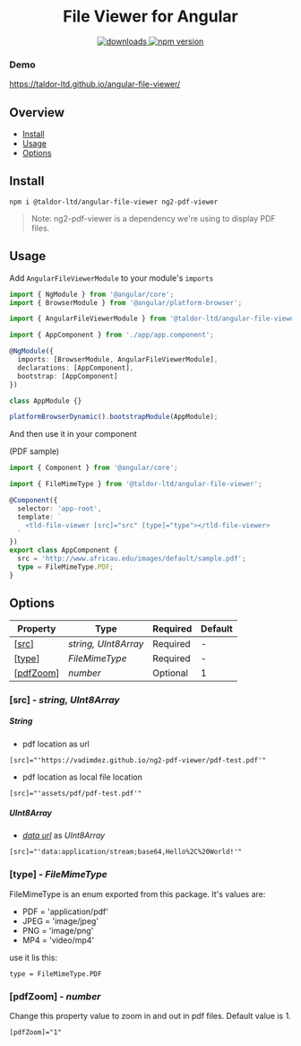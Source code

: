 <h1 align="center">File Viewer for Angular</h1>
<p align="center">
  <a href="https://www.npmjs.com/package/@taldor-ltd/angular-file-viewer">
    <img src="https://img.shields.io/npm/dt/@taldor-ltd/angular-file-viewer.svg" alt="downloads">
  </a>
  <a href="https://www.npmjs.com/package/@taldor-ltd/angular-file-viewe">
    <img src="https://badge.fury.io/js/%40taldor-ltd%2Fangular-file-viewer.svg" alt="npm version">
  </a>
</p>

### Demo
https://taldor-ltd.github.io/angular-file-viewer/

## Overview

* [Install](README.md#install)
* [Usage](README.md#usage)
* [Options](README.md#options)

## Install

```
npm i @taldor-ltd/angular-file-viewer ng2-pdf-viewer
```

>Note: ng2-pdf-viewer is a dependency we're using to display PDF files.


## Usage

Add ```AngularFileViewerModule``` to your module's ```imports```

```typescript
import { NgModule } from '@angular/core';
import { BrowserModule } from '@angular/platform-browser';

import { AngularFileViewerModule } from '@taldor-ltd/angular-file-viewer';

import { AppComponent } from './app/app.component';

@NgModule({
  imports: [BrowserModule, AngularFileViewerModule],
  declarations: [AppComponent],
  bootstrap: [AppComponent]
})

class AppModule {}

platformBrowserDynamic().bootstrapModule(AppModule);
```

And then use it in your component

(PDF sample)

```typescript
import { Component } from '@angular/core';

import { FileMimeType } from '@taldor-ltd/angular-file-viewer';

@Component({
  selector: 'app-root',
  template: `
    <tld-file-viewer [src]="src" [type]="type"></tld-file-viewer>
  `
})
export class AppComponent {
  src = 'http://www.africau.edu/images/default/sample.pdf';
  type = FileMimeType.PDF;
}
```

## Options

| Property | Type | Required | Default |
| --- | ---- | --- | --- |
| [[src](README.md#src---string-UInt8Array)] | *string, UInt8Array* | Required | - |
| [[type](README.md#type---FileMimeType)] | *FileMimeType* | Required | - |
| [[pdfZoom](README.md#pdfZoom---number)] | *number* | Optional | 1 |

### [src] - *string, UInt8Array*

##### String
- pdf location as url
```
[src]="'https://vadimdez.github.io/ng2-pdf-viewer/pdf-test.pdf'"
```
- pdf location as local file location
```
[src]="'assets/pdf/pdf-test.pdf'"
```
##### UInt8Array
- [*data url*](https://developer.mozilla.org/en-US/docs/Web/HTTP/Basics_of_HTTP/Data_URIs#Syntax) as *UInt8Array*
```
[src]="'data:application/stream;base64,Hello%2C%20World!'"
```

### [type] - *FileMimeType*

FileMimeType is an enum exported from this package. It's values are:

* PDF = 'application/pdf'
* JPEG = 'image/jpeg'
* PNG = 'image/png'
* MP4 = 'video/mp4'

use it lis this:

```
type = FileMimeType.PDF
```

### [pdfZoom] - *number*

Change this property value to zoom in and out in pdf files.
Default value is 1.

````html
[pdfZoom]="1"
````